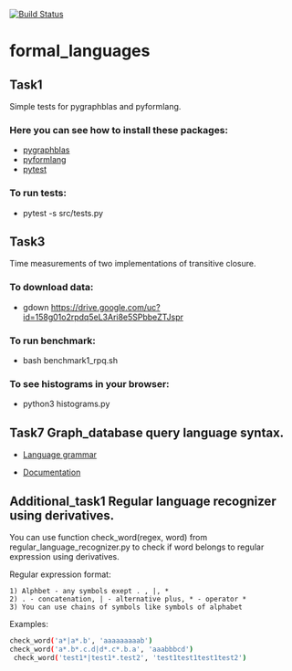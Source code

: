 [![Build Status](https://travis-ci.org/PavelKevor/formal_languages.svg?branch=task1)](https://travis-ci.org/PavelKevor/formal_languages)
# formal_languages
## Task1
Simple tests for pygraphblas and pyformlang.
### Here you can see how to install these packages:
 - [pygraphblas](https://github.com/michelp/pygraphblas)
 - [pyformlang](https://pypi.org/project/pyformlang/)
 - [pytest](https://docs.pytest.org/en/stable/getting-started.html#install-pytest)
### To run tests:
 - pytest -s src/tests.py

## Task3
Time measurements of two implementations of transitive closure.
### To download data:
 - gdown https://drive.google.com/uc?id=158g01o2rpdq5eL3Ari8e5SPbbeZTJspr
### To run benchmark:
 - bash benchmark1_rpq.sh
### To see histograms in your browser:
 - python3 histograms.py
 
 ## Task7 Graph_database query language syntax.
 - [Language grammar](https://github.com/PavelKevor/formal_languages/blob/task-7/src/graph_db/language_grammar)
 
 - [Documentation](https://github.com/PavelKevor/formal_languages/blob/task-7/src/graph_db/readme.md)
 
 ## Additional_task1 Regular language recognizer using derivatives.
 You can use function check_word(regex, word) from regular_language_recognizer.py to check if word 
 belongs to regular expression using derivatives.
 
  Regular expression format:
 
    1) Alphbet - any symbols exept . , |, *
    2) . - concatenation, | - alternative plus, * - operator *
    3) You can use chains of symbols like symbols of alphabet
  Examples:
```sh
check_word('a*|a*.b', 'aaaaaaaaab')
check_word('a*.b*.c.d|d*.c*.b.a', 'aaabbbcd')
 check_word('test1*|test1*.test2', 'test1test1test1test2')
```
